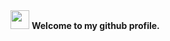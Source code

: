 <img src="https://github.githubassets.com/assets/mona-loading-default-c3c7aad1282f.gif" style="width:30px;height:30px;">
<strong>Welcome to my github profile.</strong>
